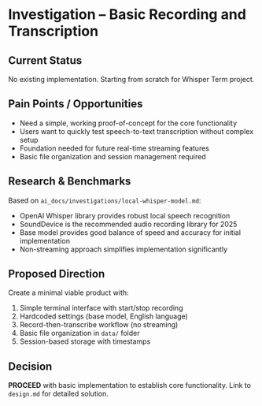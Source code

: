 # Investigation – Basic Recording and Transcription

## Current Status
No existing implementation. Starting from scratch for Whisper Term project.

## Pain Points / Opportunities
- Need a simple, working proof-of-concept for the core functionality
- Users want to quickly test speech-to-text transcription without complex setup
- Foundation needed for future real-time streaming features
- Basic file organization and session management required

## Research & Benchmarks
Based on `ai_docs/investigations/local-whisper-model.md`:
- OpenAI Whisper library provides robust local speech recognition
- SoundDevice is the recommended audio recording library for 2025
- Base model provides good balance of speed and accuracy for initial implementation
- Non-streaming approach simplifies implementation significantly

## Proposed Direction
Create a minimal viable product with:
1. Simple terminal interface with start/stop recording
2. Hardcoded settings (base model, English language)
3. Record-then-transcribe workflow (no streaming)
4. Basic file organization in `data/` folder
5. Session-based storage with timestamps

## Decision
**PROCEED** with basic implementation to establish core functionality.
Link to `design.md` for detailed solution.

